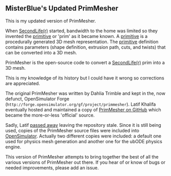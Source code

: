 ## MisterBlue's Updated PrimMesher

This is my updated version of PrimMesher.

When [SecondLife(r)] started, bandwidth to the home was limited so
they invented the [primitive] or 'prim' as it became known.
A [primitive] is a procedurally generated 3D mesh representation.
The [primitive] definition contains parameters (shape definition,
extrusion path, cuts, and twists) that can be converted into a
3D mesh.

PrimMesher is the open-source code to convert a [SecondLife(r)]
prim into a 3D mesh.

This is my knowledge of its history but I could have it wrong so
corrections are appreciated.

The original PrimMesher was written by Dahlia Trimble and kept
in the, now defunct, OpenSimulator Forge 
(```http://forge.opensimulator.org/gf/project/primmesher```).
Latif Khalifa eventually hosted and maintained 
a copy of [PrimMesher on GitHub]
which became the more-or-less 'official' source.

Sadly, Latif [passed away] leaving the repository stale.
Since it is still being used, copies of the PrimMesher source
files were included into [OpenSimulator]. Actually two different
copies were included: a default one used for physics mesh
generation and another one for the ubODE physics engine.

This version of PrimMesher attempts to bring together the best
of all  the various versions of PrimMesher out there.
If you hear of or know of bugs or needed improvements,
please add an issue.

[SecondLife(r)]: https://secondlife.com/
[OpenSimulator]: http://opensimulator.org/
[primitive]: http://wiki.secondlife.com/wiki/Primitive
[sculpted prim]: http://wiki.secondlife.com/wiki/Sculpted_prim
[passed away]: http://opensim-users.2152040.n2.nabble.com/Latif-Kalifa-td7582691.html
[PrimMesher on GitHub]: https://github.com/lkalif/PrimMesher
[Idealist Viewer demonstration]: https://vimeo.com/2123232
[LookingGlass Viewer]: http://lookingglassviewer.org/
